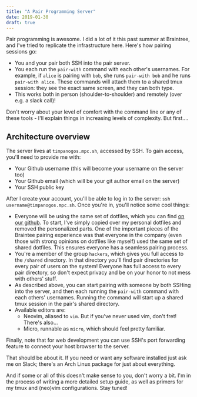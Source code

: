 ```yaml
---
title: "A Pair Programming Server"
date: 2019-01-30
draft: true
---
```


Pair programming is awesome. I did a lot of it this past summer at Braintree, and I've tried to replicate the infrastructure here. Here's how pairing sessions go:

- You and your pair both SSH into the pair server.
- You each run the `pair-with` command with each other's usernames. For example, if `alice` is pairing with `bob`, she runs `pair-with bob` and he runs `pair-with alice`. These commands will attach them to a shared tmux session: they see the exact same screen, and they can both type.
- This works both in person (shoulder-to-shoulder) and remotely (over e.g. a slack call)!

Don't worry about your level of comfort with the command line or any of these tools - I'll explain things in increasing levels of complexity. But first....

## Architecture overview
The server lives at `timpanogos.mpc.sh`, accessed by SSH. To gain access, you'll need to provide me with:

- Your Github username (this will become your username on the server too)
- Your Github email (which will be your git author email on the server)
- Your SSH public key

After I create your account, you'll be able to log in to the server: `ssh username@timpanogos.mpc.sh`. Once you're in, you'll notice some cool things:

- Everyone will be using the same set of dotfiles, which you can find [on our github](github.com/uncommonhacks/dotfiles). To start, I've simply copied over my personal dotfiles and removed the personalized parts. One of the important pieces of the Braintee pairing experience was that everyone in the company (even those with strong opinions on dotfiles like myself) used the same set of shared dotfiles. This ensures everyone has a seamless pairing process.
- You're a member of the group `hackers`, which gives you full access to the `/shared` directory. In that directory you'll find pair directories for every pair of users on the system! Everyone has full access to every pair directory, so don't expect privacy and be on your honor to not mess with others' stuff.
- As described above, you can start pairing with someone by both SSHing into the server, and then each running the `pair-with` command with each others' usernames. Running the command will start up a shared tmux session in the pair's shared directory.
- Available editors are:
  - Neovim, aliased to `vim`. But if you've never used vim, don't fret! There's also...
  - Micro, runnable as `micro`, which should feel pretty familiar.

Finally, note that for web development you can use SSH's port forwarding feature to connect your host browser to the server.

That should be about it. If you need or want any software installed just ask me on Slack; there's an Arch Linux package for just about everything.

And if some or all of this doesn't make sense to you, don't worry a bit. I'm in the process of writing a more detailed setup guide, as well as primers for my tmux and (neo)vim configurations. Stay tuned!
